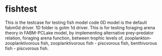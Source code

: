 # fishtest
This is the testcase for testing fish model code
0D model is the default fabm0d driver. 1D folder is gotm 1d driver.
This is for testing foraging arena theory in FABM-PCLake model, by implementing alternative prey-predator relation, foraging arena function, between trophic levels of, zooplankton-zooplanktivorous fish, zooplanktivorous fish - piscvorous fish, benthivorous fish - piscvorous fish. 
